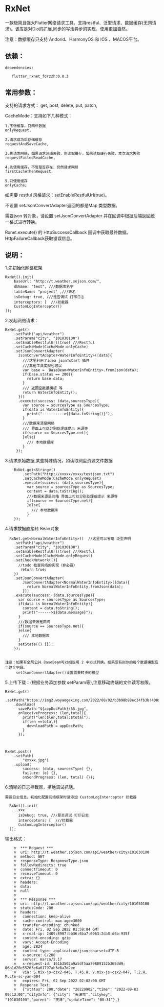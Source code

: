 # RxNet 

一款极简且强大Flutter网络请求工具，支持restful、泛型请求、数据缓存(无网请求)。该库是对Dio的扩展,同步的写法异步的实现，使用更加自然。

注意：数据缓存只支持 Andorid、HarmonyOS 和 IOS 、MACOS平台。

## 依赖：

    dependencies:
    
       flutter_rxnet_forzzh:0.0.3


## 常用参数：

支持的请求方式：  get, post, delete, put, patch,

CacheMode：支持如下几种模式：

    1.不做缓存，只网络数据
    onlyRequest,
    
    2.请求成功后存储缓存
    requestAndSaveCache,

    3.先请求网络，如果请求网络失败，则读取缓存，如果读取缓存失败，本次请求失败
    requestFailedReadCache,

    4.先使用缓存，不管是否存在，仍然请求网络
    firstCacheThenRequest,

    5.只使用缓存
    onlyCache;


如需要 restful 风格请求：setEnableRestfulUrl(true)。

不设置 setJsonConvertAdapter返回的都是Map 类型数据。

需要json 转对象，请设置 setJsonConvertAdapter 并在回调中根据后端返回统一格式进行转换。

Rxnet.execute() 的 HttpSuccessCallback 回调中获取最终数据。HttpFailureCallback获取错误信息。




## 说明：
 
 1.先初始化网络框架

    RxNet().init(
        baseUrl: "http://t.weather.sojson.com/",
        dbName: "test", ///数据库名字
        tableName: "project" ,///表名
        isDebug: true, ///是否调试 打印日志
        interceptors: [  ///拦截器
        CustomLogInterceptor()
    ]);
 
 2.发起网络请求：

    RxNet.get()
        .setPath("api/weather")
        .setParam("city", "101030100")
        .setEnableRestfulUrl(true) ///Restful
        .setCacheMode(CacheMode.onlyCache)
        .setJsonConvertAdapter(
          JsonConvertAdapter<WaterInfoEntity>((data){
            ///这里利用了idea jsonToDart 插件
            ///其他工具实现也可以
            var base =  BaseBean<WaterInfoEntity>.fromJson(data);
            if(base.status == 200){
              return base.data;
            }
            /// 返回空数据模板 等
            return WaterInfoEntity();
          }))
          .execute(success: (data,sourcesType){
            var source = sourcesType as SourcesType;
            if(data is WaterInfoEntity){
              print("---------->${data.toString()}");
            }
            ///数据来源是网络
            /// 界面上可以分别处理或提示 来源等
            if(source == SourcesType.net){
            }else{
              /// 本地数据库
            }
         });


 3.请求原始数据,某些特殊情况，如读取网盘资源文件数据



        RxNet.get<String>()
            .setPath("http://xxxxx/xxxx/testjson.txt")
            .setCacheMode(CacheMode.onlyRequest)
            .execute(success: (data,sourcesType){
              var source = sourcesType as SourcesType;
              content = data.toString();
              ///数据来源是网络 界面上可以分别处理或提示 来源等
              if(source == SourcesType.net){
              }else{
                /// 本地数据库
              }
        });


 4.请求数据直接转 Bean对象

      RxNet.get<NormalWaterInfoEntity>()  //这里可以省略 泛型声明
        .setPath("api/weather")
        .setParam("city", "101030100")
        .setEnableRestfulUrl(true) ///Restful
        .setCacheMode(CacheMode.onlyRequest)
        .setCheckNetwork((){
          //todo 检查网络的实现（非必要）
           return true;
        })
        .setJsonConvertAdapter(
            JsonConvertAdapter<NormalWaterInfoEntity>((data){
              return NormalWaterInfoEntity.fromJson(data);
            }))
        .execute(success: (data,sourcesType){
          var source = sourcesType as SourcesType;
          if(data is NormalWaterInfoEntity){
            content = data.toString();
            print("------>${data.message}");
          }
          ///数据来源是网络
          if(source == SourcesType.net){
          }else{
            /// 本地数据库
          }
          setState(() {});
        });

 
    注意：如果有全局公共 BaseBean可以如说明 2 中方式转换。如果没有则你的每个数据模型应当建全字段。
         setJsonConvertAdapter()设置需要转换的模型


 5.上传下载：(根据业务添加参数 setParam等),注意移动终端的文件读写权限。

  
    RxNet.get() 
        .setPath("https://img2.woyaogexing.com/2022/08/02/b3b98b98ec34fb3b!400x400.jpg")
        .download(
          savePath:"${appDocPath}/55.jpg",
          onReceiveProgress: (len,total){
            print("len:$len,total:$total");
            if(len ==total){
              downloadPath = appDocPath;
            }
          });

   
  
    RxNet.post()
        .setPath(
            "xxxxx.jpg")
        .upload(
            success: (data, sourcesType) {},
            failure: (e) {},
            onSendProgress: (len, total) {});


   
   6.清晰的日志拦截器，拒绝调试抓瞎。
     
    需要日志信息，初始化配置网络框架时请添加 CustomLogInterceptor 拦截器

      RxNet().init(
       ...xxx
          isDebug: true, ///是否调试 打印日志
          interceptors: [  ///拦截器
          CustomLogInterceptor()
      ]);


   输出格式：
   
        v  *** Request ***
        v  uri: http://t.weather.sojson.com/api/weather/city/101030100
        v  method: GET
        v  responseType: ResponseType.json
        v  followRedirects: true
        v  connectTimeout: 0
        v  receiveTimeout: 0
        v  extra: {}
        v  headers:
        v  data:
        v  null
        v  
        v  *** Response ***
        v  uri: http://t.weather.sojson.com/api/weather/city/101030100
        v  statusCode: 200
        v  headers:
        v   connection: keep-alive
        v   cache-control: max-age=3000
        v   transfer-encoding: chunked
        v   date: Fri, 02 Sep 2022 01:59:04 GMT
        v   x-real-ip: 2409:8907:bb36:6ba7:6963:2da8:d6b:935f
        v   content-encoding: gzip
        v   vary: Accept-Encoding
        v   age: 2824
        v   content-type: application/json;charset=UTF-8
        v   x-source: C/200
        v   server: marco/2.17
        v   x-request-id: 161b3502a9a5df5aa79809152b368dd9; 06a1d20e55263e6a61797ab3e8a7d2ee
        v   via: S.mix-js-czx2-045, T.45.H, V.mix-js-czx2-047, T.2.H, M.ctn-sc-yan-004
        v   expires: Fri, 02 Sep 2022 02:02:00 GMT
        v  Response Text:
        v   {"status": 200,"date": "20220902","time": "2022-09-02 09:12:00","cityInfo": {"city": "天津市","citykey": "101030100","parent": "天津","updateTime": "08:31"},}